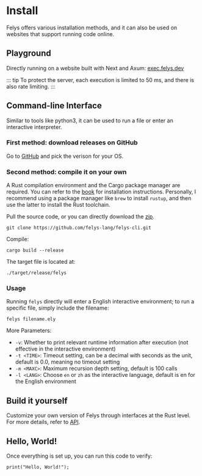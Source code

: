 # Install

Felys offers various installation methods, and it can also be used on websites that support running code online.

## Playground

Directly running on a website built with Next and Axum: [exec.felys.dev](https://exec.felys.dev)

::: tip
To protect the server, each execution is limited to 50 ms, and there is also rate limiting.
:::

## Command-line Interface

Similar to tools like python3, it can be used to run a file or enter an interactive interpreter.

### First method: download releases on GitHub

Go to [GitHub](https://github.com/felys-lang/felys-cli) and pick the verison for your OS.

### Second method: compile it on your own

A Rust compilation environment and the Cargo package manager are required. You can refer to the [book](https://doc.rust-lang.org/book/ch01-01-installation.html) for installation instructions. Personally, I recommend using a package manager like `brew` to install `rustup`, and then use the latter to install the Rust toolchain.

Pull the source code, or you can directly download the [zip](https://github.com/felys-lang/felys-cli/archive/refs/heads/main.zip).

```shell
git clone https://github.com/felys-lang/felys-cli.git
```

Compile:

```shell
cargo build --release
```

The target file is located at:

```shell
./target/release/felys
```

### Usage

Running `felys` directly will enter a English interactive environment; to run a specific file, simply include the filename:

```shell
felys filename.ely
```

More Parameters:

- `-v`: Whether to print relevant runtime information after execution (not effective in the interactive environment)
- `-t <TIME>`: Timeout setting, can be a decimal with seconds as the unit, default is 0.0, meaning no timeout setting
- `-m <MAXC>`: Maximum recursion depth setting, default is 100 calls
- `-l <LANG>`: Choose `en` or `zh` as the interactive language, default is en for the English environment

## Build it yourself

Customize your own version of Felys through interfaces at the Rust level. For more details, refer to [API](../api/overview).

## Hello, World!

Once everything is set up, you can run this code to verify:

```
print("Hello, World!");
```
